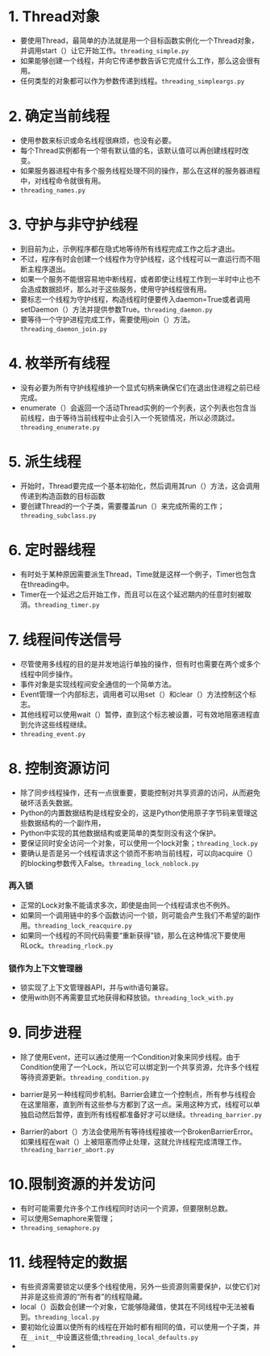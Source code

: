 # 1. Thread对象

* 要使用Thread，最简单的办法就是用一个目标函数实例化一个Thread对象，并调用start（）让它开始工作。`threading_simple.py`
* 如果能够创建一个线程，并向它传递参数告诉它完成什么工作，那么这会很有用。
* 任何类型的对象都可以作为参数传递到线程。`threading_simpleargs.py`



# 2. 确定当前线程

* 使用参数来标识或命名线程很麻烦，也没有必要。
* 每个Thread实例都有一个带有默认值的名，该默认值可以再创建线程时改变。
* 如果服务器进程中有多个服务线程处理不同的操作，那么在这样的服务器进程中，对线程命令就很有用。
* `threading_names.py`



# 3. 守护与非守护线程

* 到目前为止，示例程序都在隐式地等待所有线程完成工作之后才退出。
* 不过，程序有时会创建一个线程作为守护线程，这个线程可以一直运行而不阻断主程序退出。
* 如果一个服务不能很容易地中断线程，或者即使让线程工作到一半时中止也不会造成数据损坏，那么对于这些服务，使用守护线程很有用。
* 要标志一个线程为守护线程，构造线程时便要传入daemon=True或者调用setDaemon（）方法并提供参数True。`threading_daemon.py`
* 要等待一个守护进程完成工作，需要使用join（）方法。`threading_daemon_join.py`



# 4. 枚举所有线程

* 没有必要为所有守护线程维护一个显式句柄来确保它们在退出住进程之前已经完成。
* enumerate（）会返回一个活动Thread实例的一个列表，这个列表也包含当前线程，由于等待当前线程中止会引入一个死锁情况，所以必须跳过。`threading_enumerate.py`



# 5. 派生线程

* 开始时，Thread要完成一个基本初始化，然后调用其run（）方法，这会调用传递到构造函数的目标函数
* 要创建Thread的一个子类，需要覆盖run（）来完成所需的工作；`threading_subclass.py`



# 6. 定时器线程

* 有时处于某种原因需要派生Thread，Time就是这样一个例子，Timer也包含在threading中。
* Timer在一个延迟之后开始工作，而且可以在这个延迟期内的任意时刻被取消。`threading_timer.py`



# 7. 线程间传送信号

* 尽管使用多线程的目的是并发地运行单独的操作，但有时也需要在两个或多个线程中同步操作。
* 事件对象是实现线程间安全通信的一个简单方法。
* Event管理一个内部标志，调用者可以用set（）和clear（）方法控制这个标志。
* 其他线程可以使用wait（）暂停，直到这个标志被设置，可有效地阻塞进程直到允许这些线程继续。
* `threading_event.py`



# 8. 控制资源访问

* 除了同步线程操作，还有一点很重要，要能控制对共享资源的访问，从而避免破坏活丢失数据。
* Python的内置数据结构是线程安全的，这是Python使用原子字节码来管理这些数据结构的一个副作用，
* Python中实现的其他数据结构或更简单的类型则没有这个保护。
* 要保证同时安全访问一个对象，可以使用一个lock对象；`threading_lock.py`
* 要确认是否是另一个线程请求这个锁而不影响当前线程，可以向acquire（）的blocking参数传入False。`threading_lock_noblock.py`

### 再入锁

* 正常的Lock对象不能请求多次，即使是由同一个线程请求也不例外。
* 如果同一个调用链中的多个函数访问一个锁，则可能会产生我们不希望的副作用。`threading_lock_reacquire.py`
* 如果同一个线程的不同代码需要“重新获得”锁，那么在这种情况下要使用RLock。`threading_rlock.py`

### 锁作为上下文管理器

* 锁实现了上下文管理器API，并与with语句兼容。
* 使用with则不再需要显式地获得和释放锁。`threading_lock_with.py`



# 9. 同步进程

* 除了使用Event，还可以通过使用一个Condition对象来同步线程。由于Condition使用了一个Lock，所以它可以绑定到一个共享资源，允许多个线程等待资源更新。`threading_condition.py`

* barrier是另一种线程同步机制。Barrier会建立一个控制点，所有参与线程会在这里阻塞，直到所有这些参与方都到了这一点。采用这种方式，线程可以单独启动然后暂停，直到所有线程都准备好才可以继续。`threading_barrier.py`
* Barrier的abort（）方法会使用所有等待线程接收一个BrokenBarrierError。如果线程在wait（）上被阻塞而停止处理，这就允许线程完成清理工作。`threading_barrier_abort.py`



# 10.限制资源的并发访问

* 有时可能需要允许多个工作线程同时访问一个资源，但要限制总数。
* 可以使用Semaphore来管理；
* `threading_semaphore.py`



# 11. 线程特定的数据

* 有些资源需要锁定以便多个线程使用，另外一些资源则需要保护，以使它们对并非是这些资源的“所有者”的线程隐藏。
* local（）函数会创建一个对象，它能够隐藏值，使其在不同线程中无法被看到。`threading_local.py`
* 要初始化设置以使所有的线程在开始时都有相同的值，可以使用一个子类，并在`__init__`中设置这些值;`threading_local_defaults.py`
* 

